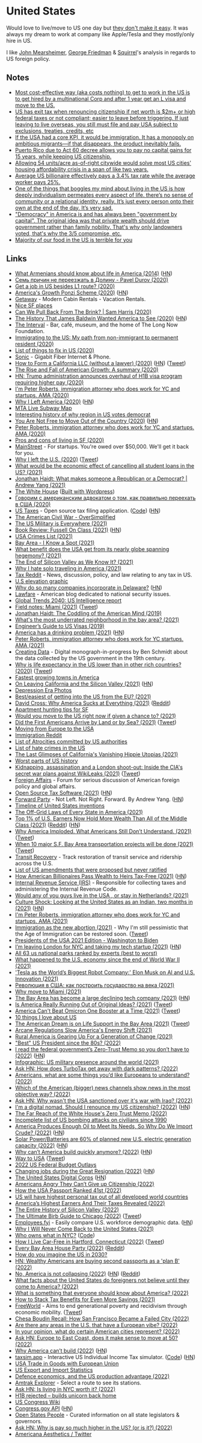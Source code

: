 # United States

Would love to live/move to US one day but [they don't make it easy](https://twitter.com/Noahpinion/status/1520132242672029696). It was always my dream to work at company like Apple/Tesla and they mostly/only hire in US.

I like [John Mearsheimer](https://www.youtube.com/results?search_query=John+Mearsheimer), [George Friedman](https://twitter.com/george_friedman) & [Squirrel](https://twitter.com/zei_squirrel)'s analysis in regards to US foreign policy.

## Notes

- [Most cost-effective way (aka costs nothing) to get to work in the US is to get hired by a multinational Corp and after 1 year get an L visa and move to the US.](https://twitter.com/copyconstruct/status/1280953429527900160)
- [US has exit tax when renouncing citizenship if net worth is $2m+ or high federal taxes or not compliant; easier to leave before triggering. If just leaving to live overseas, you still must file and pay USA subject to exclusions, treaties, credits, etc](https://twitter.com/nomadcapitalist/status/1454574254566019080)
- [If the USA had a core KPI, it would be immigration. It has a monopoly on ambitious migrants—if that disappears, the product inevitably fails.](https://twitter.com/cpaik/status/1459534475042435083)
- [Puerto Rico due to Act 60 decree allows you to pay no capital gains for 15 years, while keeping US citizenship.](https://www.reddit.com/r/fatFIRE/comments/rj6iju/moving_form_switzerland_to_the_beautiful_united/)
- [Allowing 54 units/acre as-of-right citywide would solve most US cities' housing affordability crisis in a span of like two years.](https://twitter.com/mnolangray/status/1515081757883731971)
- [Average US billionaire effectively pays a 3.4% tax rate while the average worker pays 25%.](https://twitter.com/JoshuaPotash/status/1516078047740502026)
- [One of the things that boggles my mind about living in the US is how deeply individualism permeates every aspect of life. there’s no sense of community or a relational identity, really. It’s just every person onto their own at the end of the day. It’s very sad.](https://twitter.com/most_opppressed/status/1516802246087950338)
- ["Democracy" in America is and has always been "government by capital". The original idea was that private wealth should drive government rather than family nobility. That's why only landowners voted, that's why the 3/5 compromise, etc.](https://twitter.com/izs/status/1521467530098864128)
- [Majority of our food in the US is terrible for you](https://twitter.com/Austen/status/1566172574236565504)

## Links

- [What Armenians should know about life in America (2014)](https://likewise.am/2014/12/26/what-armenians-should-know-about-life-in-america/) ([HN](https://news.ycombinator.com/item?id=22777745))
- [Семь причин не переезжать в Долину - Pavel Durov (2020)](https://te.legra.ph/7-prichin-ne-pereezzhat-v-Kremnievuyu-dolinu-05-07)
- [Get a job in US besides L1 route? (2020)](https://www.reddit.com/r/cscareerquestionsEU/comments/ggbzkk/is_there_anyone_here_who_got_a_job_in_the_us/)
- [America's Growth Ponzi Scheme (2020)](https://www.strongtowns.org/journal/2020/5/14/americas-growth-ponzi-scheme-md2020) ([HN](https://news.ycombinator.com/item?id=23222191))
- [Getaway](https://getaway.house/) - Modern Cabin Rentals - Vacation Rentals.
- [Nice SF places](https://akilian.com/places/)
- [Can We Pull Back From The Brink? | Sam Harris (2020)](https://samharris.org/can-pull-back-brink/)
- [The History That James Baldwin Wanted America to See (2020)](https://www.newyorker.com/books/page-turner/the-history-that-james-baldwin-wanted-america-to-see) ([HN](https://news.ycombinator.com/item?id=23584298))
- [The Interval](https://theinterval.org/) - Bar, café, museum, and the home of The Long Now Foundation.
- [Immigrating to the US: My path from non-immigrant to permanent resident (2020)](https://blog.maximeheckel.com/posts/immigrating-to-the-us-my-path)
- [List of things to fix in US (2020)](https://www.reddit.com/r/EverythingScience/comments/hniy7v/the_us_is_deporting_scientists_im_one_of_them/fxctulk)
- [Sonic](https://www.sonic.com/) - Gigabit Fiber Internet & Phone.
- [How to Form a California LLC (without a lawyer) (2020)](https://feross.org/form-california-llc/) ([HN](https://news.ycombinator.com/item?id=24487937)) ([Tweet](https://twitter.com/feross/status/1306014643471683585))
- [The Rise and Fall of American Growth: A summary (2020)](https://rootsofprogress.org/summary-the-rise-and-fall-of-american-growth)
- [HN: Trump administration announces overhaul of H1B visa program requiring higher pay (2020)](https://news.ycombinator.com/item?id=24702393)
- [I'm Peter Roberts, immigration attorney who does work for YC and startups. AMA (2020)](https://news.ycombinator.com/item?id=24730450)
- [Why I Left America (2020)](https://www.theatlantic.com/ideas/archive/2020/10/american-emigre/616705/) ([HN](https://news.ycombinator.com/item?id=24777278))
- [MTA Live Subway Map](https://map.mta.info/)
- [Interesting history of why region in US votes democrat](https://twitter.com/latifnasser/status/1323333293467525126)
- [You Are Not Free to Move Out of the Country (2020)](https://www.currentaffairs.org/2020/11/you-are-not-free-to-move-out-of-the-country) ([HN](https://news.ycombinator.com/item?id=25068594))
- [Peter Roberts, immigration attorney who does work for YC and startups. AMA (2020)](https://news.ycombinator.com/item?id=23940345)
- [Pros and cons of living in SF (2020)](https://twitter.com/wongmjane/status/1330894344228749314)
- [MainStreet](https://mainstreet.us/) - For startups. You're owed over $50,000. We'll get it back for you.
- [Why I left the U.S. (2020)](https://arslan.io/2020/12/20/why-i-left-the-us/) ([Tweet](https://twitter.com/fatih/status/1340662798175580163))
- [What would be the economic effect of cancelling all student loans in the US? (2021)](https://www.reddit.com/r/AskEconomics/comments/kwqu5c/what_would_be_the_economic_effect_of_cancelling/)
- [Jonathan Haidt: What makes someone a Republican or a Democrat? | Andrew Yang (2021)](https://www.youtube.com/watch?v=gjufYwIbITw)
- [The White House](https://www.whitehouse.gov/) ([Built with Wordpress](https://ma.tt/2021/01/new-whitehouse-gov/))
- [Говорим с американским адвокатом о том, как правильно переехать в США (2020)](https://www.youtube.com/watch?v=Ke8I541K2QY)
- [US Taxes](https://ustaxes.org/info) - Open source tax filing application. ([Code](https://github.com/thegrims/UsTaxes)) ([HN](https://news.ycombinator.com/item?id=26138446))
- [The American Civil War - OverSimplified](https://www.youtube.com/watch?v=tsxmyL7TUJg)
- [The US Military is Everywhere (2021)](https://www.youtube.com/watch?v=-YR2TxHkb4c)
- [Book Review: Fussell On Class (2021)](https://astralcodexten.substack.com/p/book-review-fussell-on-class) ([HN](https://news.ycombinator.com/item?id=26351913))
- [USA Crimes List (2021)](https://www.reddit.com/r/Sino/comments/m162i1/the_usa_will_inevitably_collapse_under_the_weight/)
- [Bay Area - I Know a Spot (2021)](https://iknowaspot.substack.com/p/bay-area)
- [What benefit does the USA get from its nearly globe spanning hegemony? (2021)](https://www.reddit.com/r/geopolitics/comments/m4ceyu/question_what_benefit_does_the_usa_get_from_its/)
- [The End of Silicon Valley as We Know It? (2021)](https://www.oreilly.com/radar/the-end-of-silicon-valley-as-we-know-it/)
- [Why I hate solo traveling in America (2021)](https://www.reddit.com/r/solotravel/comments/me6ph2/why_i_hate_solo_travelling_in_america/)
- [Tax Reddit](https://www.reddit.com/r/tax/) - News, discussion, policy, and law relating to any tax in US.
- [U.S elevation graphic](https://twitter.com/milehigherjoel/status/1378466795053477890)
- [Why do so many companies incorporate in Delaware?](https://thehustle.co/why-delaware-is-the-sexiest-place-in-america-to-incorporate-a-company/) ([HN](https://news.ycombinator.com/item?id=26770454))
- [Lawfare](https://www.lawfareblog.com/) - American blog dedicated to national security issues.
- [Global Trends 2040: US Intelligence report](https://www.dni.gov/files/ODNI/documents/assessments/GlobalTrends_2040.pdf)
- [Field notes: Miami (2021)](https://devonzuegel.com/post/field-notes-miami) ([Tweet](https://twitter.com/zebulgar/status/1384986967218216962))
- [Jonathan Haidt: The Coddling of the American Mind (2019)](https://www.youtube.com/watch?v=3b3Ob4CK4Xs)
- [What's the most underrated neighborhood in the bay area? (2021)](https://twitter.com/pitdesi/status/1396886135381532672)
- [Engineer’s Guide to US Visas (2019)](https://underdog.io/blog/engineers-guide-to-us-visas)
- [America has a drinking problem (2021)](https://www.theatlantic.com/magazine/archive/2021/07/america-drinking-alone-problem/619017/) ([HN](https://news.ycombinator.com/item?id=27357592))
- [Peter Roberts, immigration attorney who does work for YC startups. AMA (2021)](https://news.ycombinator.com/item?id=27560781)
- [Creating Data](http://creatingdata.us/) - Digital monograph-in-progress by Ben Schmidt about the data collected by the US government in the 19th century.
- [Why is life expectancy in the US lower than in other rich countries? (2020)](https://ourworldindata.org/us-life-expectancy-low) ([Tweet](https://twitter.com/SamHarrisOrg/status/1408214964221792260))
- [Fastest growing towns in America](https://boomtowns.app/)
- [On Leaving California and the Silicon Valley (2021)](https://bartwronski.com/2021/06/28/on-leaving-california-and-the-silicon-valley/) ([HN](https://news.ycombinator.com/item?id=27888097))
- [Depression Era Photos](https://twitter.com/blestcrone)
- [Best/easiest of getting into the US from the EU? (2021)](https://www.reddit.com/r/cscareerquestionsEU/comments/ox0ip2/whats_the_besteasiest_of_getting_into_the_us_from/)
- [David Cross: Why America Sucks at Everything (2021)](https://www.youtube.com/watch?v=aNghg1Y-WIc) ([Reddit](https://www.reddit.com/r/videos/comments/p0y18p/david_cross_why_america_sucks/))
- [Apartment hunting tips for SF](https://twitter.com/nikolasklein/status/1425391214963085314)
- [Would you move to the US right now if given a chance to? (2021)](https://www.reddit.com/r/AskUK/comments/p8o4iw/would_you_move_to_the_us_right_now_if_given_a/)
- [Did the First Americans Arrive by Land or by Sea? (2021)](https://www.theatlantic.com/magazine/archive/2021/10/prehistoric-america-atlantis/619819/) ([Tweet](https://twitter.com/andersen/status/1435243652310241291))
- [Moving from Europe to the USA](https://www.reddit.com/r/IWantOut/comments/1bjcio/moving_from_europe_to_the_usa/)
- [Immigration Reddit](https://www.reddit.com/r/immigration/)
- [List of Atrocities committed by US authorities](https://dessalines.github.io/essays/us_atrocities.html)
- [List of hate crimes in the US](https://dessalines.github.io/essays/us_hate_crimes.html)
- [The Last Glimpses of California's Vanishing Hippie Utopias (2021)](https://www.gq.com/story/californias-vanishing-hippie-utopias)
- [Worst parts of US history](https://twitter.com/isaiah_bb/status/1442205678131687432)
- [Kidnapping, assassination and a London shoot-out: Inside the CIA's secret war plans against WikiLeaks (2021)](https://news.yahoo.com/kidnapping-assassination-and-a-london-shoot-out-inside-the-ci-as-secret-war-plans-against-wiki-leaks-090057786.html) ([Tweet](https://twitter.com/chrislhayes/status/1442338530429227009))
- [Foreign Affairs](https://www.foreignaffairs.com/) - Forum for serious discussion of American foreign policy and global affairs.
- [Open Source Tax Software (2021)](http://ctskennerton.github.io/2021/08/30/open-source-tax-software/) ([HN](https://news.ycombinator.com/item?id=28755034))
- [Forward Party](https://www.forwardparty.com/) - Not Left. Not Right. Forward. By Andrew Yang. ([HN](https://news.ycombinator.com/item?id=28766825))
- [Timeline of United States inventions](https://en.wikipedia.org/wiki/Timeline_of_United_States_inventions)
- [The Off-Grid Laws of Every State in America (2021)](https://www.primalsurvivor.net/living-off-grid-legal/)
- [Top 1% of U.S. Earners Now Hold More Wealth Than All of the Middle Class (2021)](https://www.bloomberg.com/news/articles/2021-10-08/top-1-earners-hold-more-wealth-than-the-u-s-middle-class) ([Reddit](https://www.reddit.com/r/Economics/comments/q5dub2/top_1_of_us_earners_now_hold_more_wealth_than_all/)) ([HN](https://news.ycombinator.com/item?id=28826646))
- [Why America Imploded. What Americans Still Don’t Understand. (2021)](https://eand.co/why-america-imploded-d52db893acc6) ([Tweet](https://twitter.com/smdiehl/status/1447838693839024132))
- [When 10 major S.F. Bay Area transportation projects will be done (2021)](https://www.sfchronicle.com/projects/2021/sf-bay-area-transportation-projects/) ([Tweet](https://twitter.com/chrisarvinsf/status/1450835293209194507))
- [Transit Recovery](https://transitrecovery.com/) - Track restoration of transit service and ridership across the U.S.
- [List of US amendments that were proposed but never ratified](https://twitter.com/radicalpragmat1/status/1450514588005457920)
- [How American Billionaires Pass Wealth to Heirs Tax-Free (2021)](https://www.bloomberg.com/features/how-billionaires-pass-wealth-to-heirs-tax-free-2021/) ([HN](https://news.ycombinator.com/item?id=29001788))
- [Internal Revenue Service (IRS)](https://www.irs.gov/) - Responsible for collecting taxes and administering the Internal Revenue Code.
- [Would any of you guys live in the USA , or stay in Netherlands? (2021)](https://www.reddit.com/r/Netherlands/comments/qjmds0/would_any_of_you_guys_live_in_the_usa_or_stay_in/)
- [Culture Shock: Looking at the United States as an Indian, two months in (2021)](https://siddhesh.substack.com/p/culture-shock) ([HN](https://news.ycombinator.com/item?id=29073899))
- [I'm Peter Roberts, immigration attorney who does work for YC and startups. AMA (2021)](https://news.ycombinator.com/item?id=29200687)
- [Immigration as the new abortion (2021)](https://noahpinion.substack.com/p/immigration-as-the-new-abortion) - Why I'm still pessimistic that the Age of Immigration can be restored soon. ([Tweet](https://twitter.com/Noahpinion/status/1459339040507920390))
- [Presidents of the USA 2021 Edition - Washington to Biden](https://www.youtube.com/watch?v=WF7OTl60cHE)
- [I’m leaving London for NYC and taking my tech startup (2021)](https://sifted.eu/articles/brexit-london-new-york-leaving/) ([HN](https://news.ycombinator.com/item?id=29316357))
- [All 63 us national parks ranked by experts (best to worst)](https://morethanjustparks.com/national-parks-ranked/)
- [What happened to the U.S. economy since the end of World War II (2021)](https://www.collaborativefund.com/blog/how-this-all-happened/)
- ['Tesla as the World’s Biggest Robot Company:' Elon Musk on AI and U.S. Innovation (2021)](https://www.youtube.com/watch?v=lSD_vpfikbE)
- [Революция в США: как построить государство на века (2021)](https://www.youtube.com/watch?v=HvydAXhi8pQ)
- [Why move to Miami (2021)](https://twitter.com/lpolovets/status/1471461238014033922)
- [The Bay Area has become a large declining tech company (2021)](http://www.yared.com/2021/12/the-entire-bay-area-has-become-large.html) ([HN](https://news.ycombinator.com/item?id=29595614))
- [Is America Really Running Out of Original Ideas? (2021)](https://www.theatlantic.com/ideas/archive/2021/12/america-really-running-out-original-ideas/621055/) ([Tweet](https://twitter.com/DKThomp/status/1472947306634821648))
- [America Can't Beat Omicron One Booster at a Time (2021)](https://www.theatlantic.com/health/archive/2021/12/america-omicron-variant-surge-booster/621027/) ([Tweet](https://twitter.com/edyong209/status/1474080740094717964))
- [10 things I love about US](https://twitter.com/amasad/status/1475933656078114817)
- [The American Dream is on Life Support in the Bay Area (2021)](https://hariraghavan.com/0090c2645d2f4cbda95cc6cdbeec46e3) ([Tweet](https://twitter.com/garrytan/status/1475865310527778823))
- [Arcane Regulations Slow America's Energy Shift (2021)](https://austinvernon.site/blog/renewablesregulatory.html)
- [Rural America is Gearing Up For a Generation of Change (2021)](https://austinvernon.site/blog/ruralfuture.html)
- ["Best" US President since the 80s? (2022)](https://www.reddit.com/r/PoliticalDiscussion/comments/scwv4u/in_your_opinion_who_has_been_the_best_us/)
- [I read the federal government’s Zero-Trust Memo so you don’t have to (2022)](https://www.bastionzero.com/blog/i-read-the-federal-governments-zero-trust-memo-so-you-dont-have-to) ([HN](https://news.ycombinator.com/item?id=30101411))
- [Infographic: US military presence around the world (2021)](https://www.aljazeera.com/news/2021/9/10/infographic-us-military-presence-around-the-world-interactive)
- [Ask HN: How does TurboTax get away with dark patterns? (2022)](https://news.ycombinator.com/item?id=30409523)
- [Americans, what are some things you’d like Europeans to understand? (2022)](https://www.reddit.com/r/AskAnAmerican/comments/sx930u/americans_what_are_some_things_youd_like/)
- [Which of the American (bigger) news channels show news in the most objective way? (2022)](https://www.reddit.com/r/AskAnAmerican/comments/t2uiyy/which_of_the_american_bigger_news_channels_show/)
- [Ask HN: Why wasn't the USA sanctioned over it's war with Iraq? (2022)](https://news.ycombinator.com/item?id=30527361)
- [I'm a digital nomad. Should I renounce my US citizenship? (2022)](https://fireshouter.substack.com/p/im-a-digital-nomad-should-i-renounce) ([HN](https://news.ycombinator.com/item?id=30537515))
- [The Far Reach of the White House's Zero Trust Memo (2022)](https://www.pomerium.com/blog/white-house-zt-memo/)
- [Incomplete list of US bombing attacks on civilians since 1990](https://twitter.com/queeralamode/status/1499774998591926274)
- [America Produces Enough Oil to Meet Its Needs, So Why Do We Import Crude? (2022)](https://www.nasdaq.com/articles/america-produces-enough-oil-to-meet-its-needs-so-why-do-we-import-crude) ([HN](https://news.ycombinator.com/item?id=30602060))
- [Solar Power/Batteries are 60% of planned new U.S. electric generation capacity (2022)](https://www.eia.gov/todayinenergy/detail.php?id=51518) ([HN](https://news.ycombinator.com/item?id=30597672))
- [Why can’t America build quickly anymore? (2022)](https://fullstackeconomics.com/why-america-cant-build-big-things-any-more/) ([HN](https://news.ycombinator.com/item?id=30734062))
- [Way to USA](https://waytousa.org/) ([Tweet](https://twitter.com/AlexSukhorukov_/status/1506293063345393682))
- [2022 US Federal Budget Outlays](https://observablehq.com/@john-guerra/us-federal-budget-outlays)
- [Changing jobs during the Great Resignation (2022)](https://www.adamconrad.dev/blog/changing-jobs-during-the-great-resignation/) ([HN](https://news.ycombinator.com/item?id=30959875))
- [The United States Digital Corps](https://digitalcorps.gsa.gov/about/) ([HN](https://news.ycombinator.com/item?id=30958919))
- [Americans Angry They Can’t Give up Citizenship (2022)](https://www.youtube.com/watch?v=4EQ8Z1aN2Cc)
- [How the USA Passport Ranked 41st (2022)](https://www.youtube.com/watch?v=8Bbo5FabtvA)
- [US will have highest personal tax out of all developed world countries](https://www.youtube.com/watch?v=kyPdcnkWgL8)
- [America’s Highest Earners And Their Taxes Revealed (2022)](https://projects.propublica.org/americas-highest-incomes-and-taxes-revealed/)
- [The Entire History of Silicon Valley (2022)](https://www.youtube.com/watch?v=hpLUFQfwYVY)
- [The Ultimate Birb Guide to Chicago (2022)](https://birb.substack.com/p/the-ultimate-birb-guide-to-chicago?s=r) ([Tweet](https://twitter.com/Bonecondor/status/1516216998836977666))
- [Employees.fyi](https://employees.fyi/) - Easily compare U.S. workforce demographic data. ([HN](https://news.ycombinator.com/item?id=31062815))
- [Why I Will Never Come Back to the United States (2021)](https://www.youtube.com/watch?v=2Zr7j41a8X0)
- [Who owns what in NYC?](https://whoownswhat.justfix.nyc/en/) ([Code](https://github.com/JustFixNYC/who-owns-what))
- [How I Live Car-Free in Hartford, Connecticut (2022)](https://www.vice.com/en/article/g5qe97/how-i-live-car-free-in-hartford-connecticut) ([Tweet](https://twitter.com/A_W_Gordon/status/1517508933375741953))
- [Every Bay Area House Party (2022)](https://astralcodexten.substack.com/p/every-bay-area-house-party?s=r) ([Reddit](https://www.reddit.com/r/slatestarcodex/comments/uhvf96/every_bay_area_house_party/))
- [How do you imagine the US in 2030?](https://www.reddit.com/r/AskAnAmerican/comments/ui6e55/how_do_you_imagine_the_us_in_2030/)
- [HN: Wealthy Americans are buying second passports as a 'plan B' (2022)](https://news.ycombinator.com/item?id=31303583)
- [No, America is not collapsing (2022)](https://noahpinion.substack.com/p/no-america-is-not-collapsing?s=r) ([HN](https://news.ycombinator.com/item?id=31325941)) ([Reddit](https://www.reddit.com/r/neoliberal/comments/umr2gh/no_america_is_not_collapsing/))
- [What facts about the United States do foreigners not believe until they come to America? (2022)](https://www.reddit.com/r/AskAnAmerican/comments/umhysk/what_facts_about_the_united_states_do_foreigners/)
- [What is something that everyone should know about America? (2022)](https://www.reddit.com/r/AskAnAmerican/comments/uprh44/what_is_something_that_everyone_should_know_about/)
- [How to Stack Tax Benefits for Even More Savings (2021)](https://www.madfientist.com/stack-tax-benefits/)
- [FreeWorld](https://www.joinfreeworld.com/) - Aims to end generational poverty and recidivism through economic mobility. ([Tweet](https://twitter.com/Austen/status/1530614256898408448))
- [Chesa Boudin Recall: How San Francisco Became a Failed City (2022)](https://www.theatlantic.com/ideas/archive/2022/06/how-san-francisco-became-failed-city/661199/)
- [Are there any areas in the U.S. that have a European vibe? (2022)](https://www.reddit.com/r/AskAnAmerican/comments/vgukxm/are_there_any_areas_in_the_us_that_have_a/)
- [In your opinion, what do certain American cities represent? (2022)](https://www.reddit.com/r/AskAnAmerican/comments/vhcet9/in_your_opinion_what_do_certain_american_cities/)
- [Ask HN: Europe to East Coast, does it make sense to move at 50? (2022)](https://news.ycombinator.com/item?id=31873504)
- [Why America can’t build (2022)](https://palladiummag.com/2022/06/09/why-america-cant-build/) ([HN](https://news.ycombinator.com/item?id=31890048))
- [taxsim.app](https://taxsim.app/) - Interactive US Individual Income Tax simulator. ([Code](https://github.com/tmm1/taxsim.app)) ([HN](https://news.ycombinator.com/item?id=31925871))
- [USA Trade in Goods with European Union](https://www.census.gov/foreign-trade/balance/c0003.html)
- [US Export and Import Statistics](https://www.census.gov/foreign-trade/index.html)
- [Defence economics, and the US production advantage (2022)](https://www.youtube.com/watch?v=7Z_gTGJc7nQ)
- [Amtrak Explorer](https://amtrakexplorer.com/) - Select a route to see its stations.
- [Ask HN: Is living in NYC worth it? (2022)](https://news.ycombinator.com/item?id=32373392)
- [H1B rejected – builds unicorn back home](https://news.ycombinator.com/item?id=32563949)
- [US Congress Wiki](https://congress.wiki/)
- [Congress.gov API](https://api.congress.gov/) ([HN](https://news.ycombinator.com/item?id=32770058))
- [Open States People](https://github.com/openstates/people) - Curated information on all state legislators & governors.
- [Ask HN: Why is pay so much higher in the US? (or is it?) (2022)](https://news.ycombinator.com/item?id=32807800)
- [Americana Aesthetics / Twitter](https://twitter.com/AmericanaAesth)

